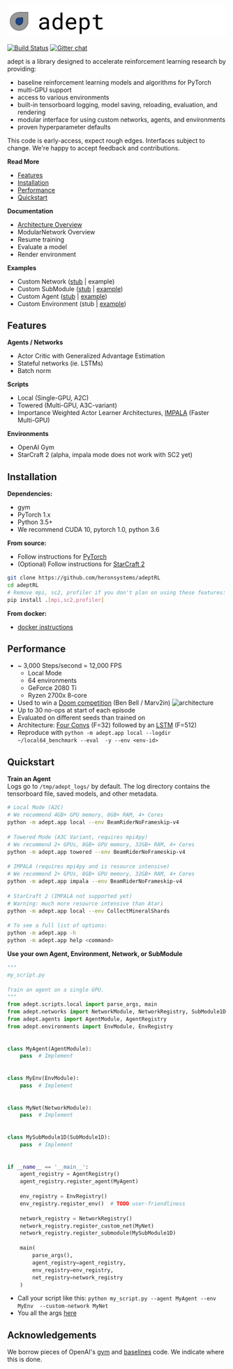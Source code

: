 ![banner](images/banner.png)

[![Build Status](http://ci.heronsystems.com:12345/buildStatus/icon?job=adeptRL/master)](http://ci.heronsystems.com:12345/job/adeptRL/job/master/)
[![Gitter chat](https://badges.gitter.im/adeptRL.png)](https://gitter.im/adeptRL/Lobby)

adept is a library designed to accelerate reinforcement learning research by 
providing:
* baseline reinforcement learning models and algorithms for PyTorch
* multi-GPU support
* access to various environments
* built-in tensorboard logging, model saving, reloading, evaluation, and 
rendering
* modular interface for using custom networks, agents, and environments
* proven hyperparameter defaults

This code is early-access, expect rough edges. Interfaces subject to change. 
We're happy to accept feedback and contributions.

**Read More**
* [Features](#features)
* [Installation](#installation)
* [Performance](#performance)
* [Quickstart](#train-an-agent)

**Documentation**
* [Architecture Overview](docs/api_overview.md)
* ModularNetwork Overview
* Resume training
* Evaluate a model
* Render environment

**Examples**
* Custom Network ([stub](examples/custom_network_stub.py) | example)
* Custom SubModule ([stub](examples/custom_submodule_stub.py) | [example](adept/networks/net1d/lstm.py))
* Custom Agent ([stub](examples/custom_agent_stub.py) | [example](adept/agents/actor_critic.py))
* Custom Environment (stub | [example](adept/environments/openai_gym.py))

## Features
**Agents / Networks**
* Actor Critic with Generalized Advantage Estimation
* Stateful networks (ie. LSTMs)
* Batch norm

**Scripts**
* Local (Single-GPU, A2C)
* Towered (Multi-GPU, A3C-variant)
* Importance Weighted Actor Learner Architectures, 
[IMPALA](https://arxiv.org/pdf/1802.01561.pdf) (Faster Multi-GPU)

**Environments**
* OpenAI Gym
* StarCraft 2 (alpha, impala mode does not work with SC2 yet)

## Installation
**Dependencies:**
* gym
* PyTorch 1.x
* Python 3.5+
* We recommend CUDA 10, pytorch 1.0, python 3.6

**From source:**
* Follow instructions for [PyTorch](https://pytorch.org/)
* (Optional) Follow instructions for 
[StarCraft 2](https://github.com/Blizzard/s2client-proto#downloads)
```bash
git clone https://github.com/heronsystems/adeptRL
cd adeptRL
# Remove mpi, sc2, profiler if you don't plan on using these features:
pip install .[mpi,sc2,profiler]
```

**From docker:**
* [docker instructions](./docker/)

## Performance
* ~ 3,000 Steps/second = 12,000 FPS
  * Local Mode
  * 64 environments
  * GeForce 2080 Ti
  * Ryzen 2700x 8-core
* Used to win a 
[Doom competition](https://www.crowdai.org/challenges/visual-doom-ai-competition-2018-track-2) 
(Ben Bell / Marv2in)
![architecture](images/benchmark.png)
* Up to 30 no-ops at start of each episode
* Evaluated on different seeds than trained on
* Architecture: [Four Convs](./adept/networks/net3d/four_conv.py) (F=32) 
followed by an [LSTM](./adept/networks/net1d/lstm.py) (F=512)
* Reproduce with `python -m adept.app local --logdir ~/local64_benchmark --eval 
-y --env <env-id>`

## Quickstart
**Train an Agent**  
Logs go to `/tmp/adept_logs/` by default. The log directory contains the 
tensorboard file, saved models, and other metadata.

```bash
# Local Mode (A2C)
# We recommend 4GB+ GPU memory, 8GB+ RAM, 4+ Cores
python -m adept.app local --env BeamRiderNoFrameskip-v4

# Towered Mode (A3C Variant, requires mpi4py)
# We recommend 2+ GPUs, 8GB+ GPU memory, 32GB+ RAM, 4+ Cores
python -m adept.app towered --env BeamRiderNoFrameskip-v4

# IMPALA (requires mpi4py and is resource intensive)
# We recommend 2+ GPUs, 8GB+ GPU memory, 32GB+ RAM, 4+ Cores
python -m adept.app impala --env BeamRiderNoFrameskip-v4

# StarCraft 2 (IMPALA not supported yet)
# Warning: much more resource intensive than Atari
python -m adept.app local --env CollectMineralShards

# To see a full list of options:
python -m adept.app -h
python -m adept.app help <command>
```

**Use your own Agent, Environment, Network, or SubModule**  
```python
"""
my_script.py

Train an agent on a single GPU.
"""
from adept.scripts.local import parse_args, main
from adept.networks import NetworkModule, NetworkRegistry, SubModule1D
from adept.agents import AgentModule, AgentRegistry
from adept.environments import EnvModule, EnvRegistry


class MyAgent(AgentModule):
    pass  # Implement


class MyEnv(EnvModule):
    pass  # Implement


class MyNet(NetworkModule):
    pass  # Implement


class MySubModule1D(SubModule1D):
    pass  # Implement


if __name__ == '__main__':
    agent_registry = AgentRegistry()
    agent_registry.register_agent(MyAgent)
    
    env_registry = EnvRegistry()
    env_registry.register_env()  # TODO user-friendliness
    
    network_registry = NetworkRegistry()
    network_registry.register_custom_net(MyNet)
    network_registry.register_submodule(MySubModule1D)
    
    main(
        parse_args(),
        agent_registry=agent_registry,
        env_registry=env_registry,
        net_registry=network_registry
    )
```
* Call your script like this: `python my_script.py --agent MyAgent --env MyEnv 
--custom-network MyNet`
* You all the args [here](adept/scripts/local.py)

## Acknowledgements
We borrow pieces of OpenAI's [gym](https://github.com/openai/gym) and 
[baselines](https://github.com/openai/baselines) code. We indicate where this
 is done.
